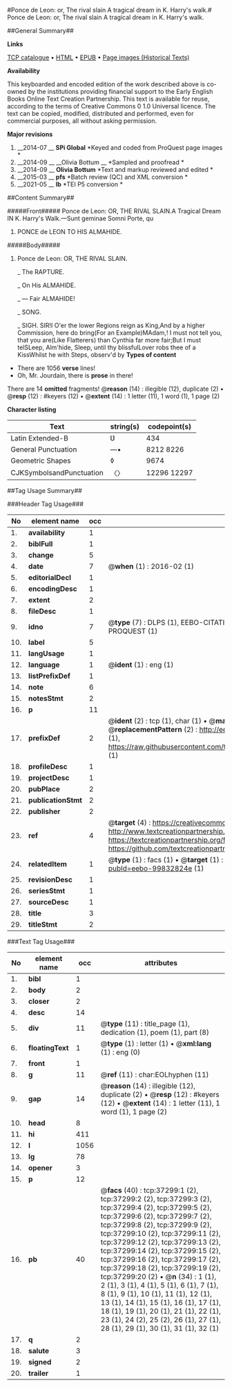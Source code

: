 #Ponce de Leon: or, The rival slain A tragical dream in K. Harry's walk.#
Ponce de Leon: or, The rival slain A tragical dream in K. Harry's walk.

##General Summary##

**Links**

[TCP catalogue](http://www.ota.ox.ac.uk/tcp/)  • 
[HTML](http://tei.it.ox.ac.uk/tcp/Texts-HTML/free/A55/A55349.html)  • 
[EPUB](http://tei.it.ox.ac.uk/tcp/Texts-EPUB/free/A55/A55349.epub) • 
[Page images (Historical Texts)](https://historicaltexts.jisc.ac.uk/eebo-99832824e)

**Availability**

This keyboarded and encoded edition of the work described above is co-owned by the
    institutions providing financial support to the Early English Books Online Text Creation
    Partnership. This text is available for reuse, according to the terms of  Creative Commons 0 1.0 Universal
    licence. The text can be copied, modified, distributed and performed, even for commercial
    purposes, all without asking permission.

**Major revisions**

1. __2014-07 __ __SPi Global__ *Keyed and coded from ProQuest page images *
1. __2014-09 __ __Olivia Bottum __ *Sampled and proofread *
1. __2014-09 __ __Olivia Bottum__ *Text and markup reviewed and edited *
1. __2015-03 __ __pfs__ *Batch review (QC) and XML conversion *
1. __2021-05 __ __lb__ *TEI P5 conversion *

##Content Summary##

#####Front#####
Ponce de Leon: OR, THE RIVAL SLAIN.A Tragical Dream IN K. Harry's Walk.—Sunt geminae Somni Porte, qu
1. PONCE de LEON TO HIS ALMAHIDE.

#####Body#####

1. Ponce de Leon: OR, THE RIVAL SLAIN.

    _ The RAPTURE.

    _ On His ALMAHIDE.

    _ — Fair ALMAHIDE!

    _ SONG.

    _ SIGH.
SIR!I O'er the lower Regions reign as King,And by a higher Commission, here do bring(For an Example)MAdam,! I must not tell you, that you are(Like Flatterers) than Cynthia far more fair;But I must telSLeep, Alm'hide, Sleep, until thy blissfulLover robs thee of a KissWhilst he with Steps, observ'd by
**Types of content**

  * There are 1056 **verse** lines!
  * Oh, Mr. Jourdain, there is **prose** in there!

There are 14 **omitted** fragments! 
 @__reason__ (14) : illegible (12), duplicate (2)  •  @__resp__ (12) : #keyers (12)  •  @__extent__ (14) : 1 letter (11), 1 word (1), 1 page (2)

**Character listing**


|Text|string(s)|codepoint(s)|
|---|---|---|
|Latin Extended-B|Ʋ|434|
|General Punctuation|—•|8212 8226|
|Geometric Shapes|◊|9674|
|CJKSymbolsandPunctuation|〈〉|12296 12297|

##Tag Usage Summary##

###Header Tag Usage###

|No|element name|occ|attributes|
|---|---|---|---|
|1.|__availability__|1||
|2.|__biblFull__|1||
|3.|__change__|5||
|4.|__date__|7| @__when__ (1) : 2016-02 (1)|
|5.|__editorialDecl__|1||
|6.|__encodingDesc__|1||
|7.|__extent__|2||
|8.|__fileDesc__|1||
|9.|__idno__|7| @__type__ (7) : DLPS (1), EEBO-CITATION (1), VID (1), EEBO-PROQUEST (1), STC (2), PROQUEST (1)|
|10.|__label__|5||
|11.|__langUsage__|1||
|12.|__language__|1| @__ident__ (1) : eng (1)|
|13.|__listPrefixDef__|1||
|14.|__note__|6||
|15.|__notesStmt__|2||
|16.|__p__|11||
|17.|__prefixDef__|2| @__ident__ (2) : tcp (1), char (1)  •  @__matchPattern__ (2) : ([0-9\-]+):([0-9IVX]+) (1), (.+) (1)  •  @__replacementPattern__ (2) : http://eebo.chadwyck.com/downloadtiff?vid=$1&page=$2 (1), https://raw.githubusercontent.com/textcreationpartnership/Texts/master/tcpchars.xml#$1 (1)|
|18.|__profileDesc__|1||
|19.|__projectDesc__|1||
|20.|__pubPlace__|2||
|21.|__publicationStmt__|2||
|22.|__publisher__|2||
|23.|__ref__|4| @__target__ (4) : https://creativecommons.org/publicdomain/zero/1.0/ (1), http://www.textcreationpartnership.org/docs/. (1), https://textcreationpartnership.org/faq/#faq05 (1), https://github.com/textcreationpartnership (1)|
|24.|__relatedItem__|1| @__type__ (1) : facs (1)  •  @__target__ (1) : https://data.historicaltexts.jisc.ac.uk/view?pubId=eebo-99832824e (1)|
|25.|__revisionDesc__|1||
|26.|__seriesStmt__|1||
|27.|__sourceDesc__|1||
|28.|__title__|3||
|29.|__titleStmt__|2||


###Text Tag Usage###

|No|element name|occ|attributes|
|---|---|---|---|
|1.|__bibl__|1||
|2.|__body__|2||
|3.|__closer__|2||
|4.|__desc__|14||
|5.|__div__|11| @__type__ (11) : title_page (1), dedication (1), poem (1), part (8)|
|6.|__floatingText__|1| @__type__ (1) : letter (1)  •  @__xml:lang__ (1) : eng (0)|
|7.|__front__|1||
|8.|__g__|11| @__ref__ (11) : char:EOLhyphen (11)|
|9.|__gap__|14| @__reason__ (14) : illegible (12), duplicate (2)  •  @__resp__ (12) : #keyers (12)  •  @__extent__ (14) : 1 letter (11), 1 word (1), 1 page (2)|
|10.|__head__|8||
|11.|__hi__|411||
|12.|__l__|1056||
|13.|__lg__|78||
|14.|__opener__|3||
|15.|__p__|12||
|16.|__pb__|40| @__facs__ (40) : tcp:37299:1 (2), tcp:37299:2 (2), tcp:37299:3 (2), tcp:37299:4 (2), tcp:37299:5 (2), tcp:37299:6 (2), tcp:37299:7 (2), tcp:37299:8 (2), tcp:37299:9 (2), tcp:37299:10 (2), tcp:37299:11 (2), tcp:37299:12 (2), tcp:37299:13 (2), tcp:37299:14 (2), tcp:37299:15 (2), tcp:37299:16 (2), tcp:37299:17 (2), tcp:37299:18 (2), tcp:37299:19 (2), tcp:37299:20 (2)  •  @__n__ (34) : 1 (1), 2 (1), 3 (1), 4 (1), 5 (1), 6 (1), 7 (1), 8 (1), 9 (1), 10 (1), 11 (1), 12 (1), 13 (1), 14 (1), 15 (1), 16 (1), 17 (1), 18 (1), 19 (1), 20 (1), 21 (1), 22 (1), 23 (1), 24 (2), 25 (2), 26 (1), 27 (1), 28 (1), 29 (1), 30 (1), 31 (1), 32 (1)|
|17.|__q__|2||
|18.|__salute__|3||
|19.|__signed__|2||
|20.|__trailer__|1||
